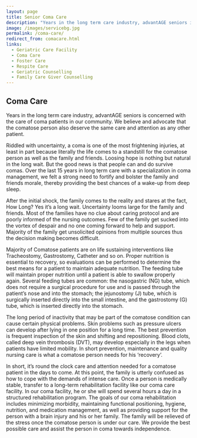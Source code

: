 ```yaml
---
layout: page
title: Senior Coma Care
description: "Years in the long term care industry, advantAGE seniors is well established in elder care services in bangalore and is concerned with the care of coma patients in our community. We believe and advocate that the comatose person also deserve the same care and attention as any other patient. "
image: /images/servicebg.jpg
permalink: /coma-care/
redirect_from: comacare.html
links:
  - Geriatric Care Facility
  - Coma Care
  - Foster Care
  - Respite Care
  - Geriatric Counselling
  - Family Care Giver Counselling
---
```


<h2>Coma Care</h2>

<p>
  Years in the long term care industry, advantAGE seniors is concerned with the
  care of coma patients in our community. We believe and advocate that the
  comatose person also deserve the same care and attention as any other patient.
</p>

<p>
  Riddled with uncertainty, a coma is one of the most frightening injuries, at
  least in part because literally the life comes to a standstill for the
  comatose person as well as the family and friends. Loosing hope is nothing but
  natural in the long wait. But the good news is that people can and do survive
  comas. Over the last 15 years in long term care with a specialization in coma
  management, we felt a strong need to fortify and bolster the family and
  friends morale, thereby providing the best chances of a wake-up from deep
  sleep.
</p>

<p>
  After the initial shock, the family comes to the reality and stares at the
  fact, How Long? Yes it’s a long wait. Uncertainty looms large for the family
  and friends. Most of the families have no clue about caring protocol and are
  poorly informed of the nursing outcomes. Few of the family get sucked into the
  vortex of despair and no one coming forward to help and support. Majority of
  the family get unsolicited opinions from multiple sources thus the decision
  making becomes difficult.
</p>

<p>
  Majority of Comatose patients are on life sustaining interventions like
  Tracheostomy, Gastrostomy, Catheter and so on. Proper nutrition is essential
  to recovery, so evaluations can be performed to determine the best means for a
  patient to maintain adequate nutrition. The feeding tube will maintain proper
  nutrition until a patient is able to swallow properly again. Several feeding
  tubes are common: the nasogastric (NG) tube, which does not require a surgical
  procedure for use and is passed through the patient’s nose and into the
  stomach; the jejunostomy (J) tube, which is surgically inserted directly into
  the small intestine, and the gastrostomy (G) tube, which is inserted directly
  into the stomach.
</p>

<p>
  The long period of inactivity that may be part of the comatose condition can
  cause certain physical problems. Skin problems such as pressure ulcers can
  develop after lying in one position for a long time. The best prevention is
  frequent inspection of the skin and shifting and repositioning. Blood clots,
  called deep vein thrombosis (DVT), may develop especially in the legs when
  patients have limited mobility. In short prevention, maintenance and quality
  nursing care is what a comatose person needs for his ‘recovery’.
</p>

<p>
  In short, it’s round the clock care and attention needed for a comatose
  patient in the days to come. At this point, the family is utterly confused as
  how to cope with the demands of intense care. Once a person is medically
  stable, transfer to a long-term rehabilitation facility like our coma care
  facility. In our coma facility, he or she will spend several hours a day in a
  structured rehabilitation program. The goals of our coma rehabilitation
  includes minimizing morbidity, maintaining functional positioning, hygiene,
  nutrition, and medication management, as well as providing support for the
  person with a brain injury and his or her family. The family will be relieved
  of the stress once the comatose person is under our care. We provide the best
  possible care and assist the person in coma towards independence.
</p>
